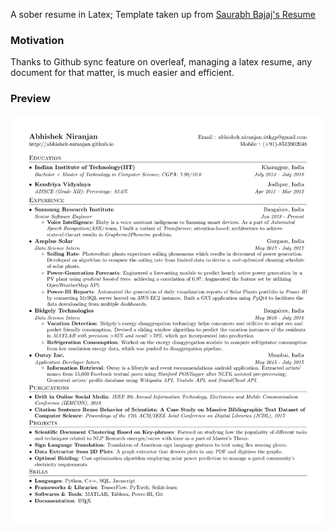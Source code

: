A sober resume in Latex; Template taken up from [Saurabh Bajaj's Resume](https://github.com/sb2nov/resume)

### Motivation
Thanks to Github sync feature on overleaf, managing a latex resume, any document for that matter, is much easier and efficient.

### Preview
![Resume Screenshot](/aniranjan-resume.png)
